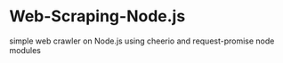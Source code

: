 # Web-Scraping-Node.js
simple web crawler on Node.js using cheerio and request-promise node modules
